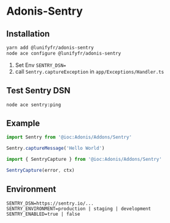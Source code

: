 # Adonis-Sentry

## Installation

```bash
yarn add @lunifyfr/adonis-sentry
node ace configure @lunifyfr/adonis-sentry
```

1. Set Env `SENTRY_DSN=`
2. call `Sentry.captureException` in `app/Exceptions/Handler.ts`

## Test Sentry DSN 

`node ace sentry:ping`

## Example

```ts
import Sentry from '@ioc:Adonis/Addons/Sentry'

Sentry.captureMessage('Hello World')
```

```ts
import { SentryCapture } from '@ioc:Adonis/Addons/Sentry'

SentryCapture(error, ctx)
```

## Environment

```dotenv
SENTRY_DSN=https://sentry.io/...
SENTRY_ENVIRONMENT=production | staging | development
SENTRY_ENABLED=true | false
```
